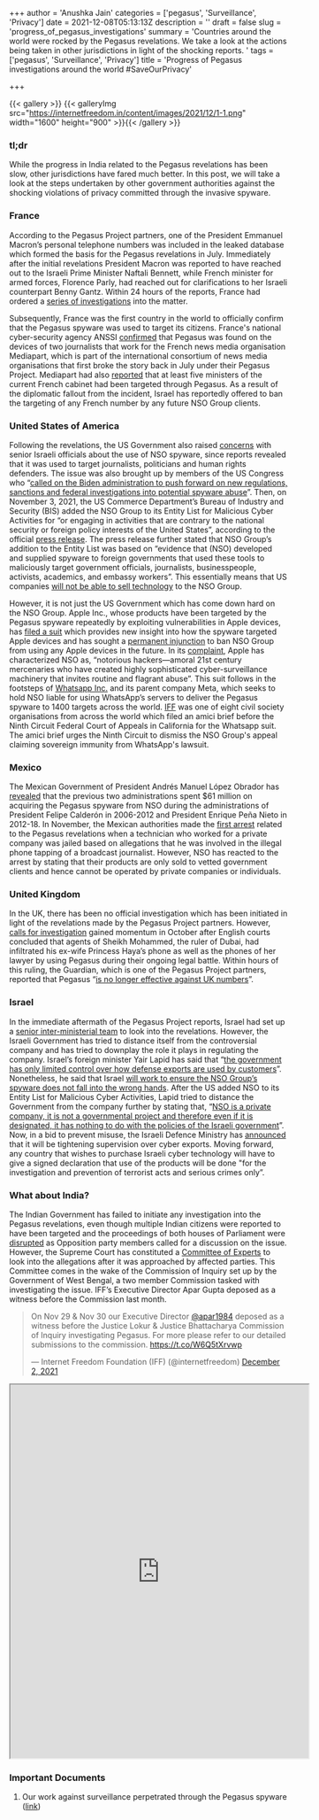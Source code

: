 +++
author = 'Anushka Jain'
categories = ['pegasus', 'Surveillance', 'Privacy']
date = 2021-12-08T05:13:13Z
description = ''
draft = false
slug = 'progress_of_pegasus_investigations'
summary = 'Countries around the world were rocked by the Pegasus revelations. We take a look at the actions being taken in other jurisdictions in light of the shocking reports. '
tags = ['pegasus', 'Surveillance', 'Privacy']
title = 'Progress of Pegasus investigations around the world #SaveOurPrivacy'

+++


{{< gallery >}}
{{< galleryImg  src="https://internetfreedom.in/content/images/2021/12/1-1.png" width="1600" height="900" >}}{{< /gallery >}}

>>>> <form><script src="https://checkout.razorpay.com/v1/payment-button.js" data-payment_button_id="pl_HLkgeWGQLMuddp" async> </script> </form>

### tl;dr

While the progress in India related to the Pegasus revelations has been slow, other jurisdictions have fared much better. In this post, we will take a look at the steps undertaken by other government authorities against the shocking violations of privacy committed through the invasive spyware.



### France

According to the Pegasus Project partners, one of the President Emmanuel Macron’s personal telephone numbers was included in the leaked database which formed the basis for the Pegasus revelations in July. Immediately after the initial revelations President Macron was reported to have reached out to the Israeli Prime Minister Naftali Bennett, while French minister for armed forces, Florence Parly, had reached out for clarifications to her Israeli counterpart Benny Gantz. Within 24 hours of the reports, France had ordered a [series of investigations](https://thewire.in/world/france-israel-probe-pegasus-spyware-surveillance-india-denial) into the matter.

Subsequently, France was the first country in the world to officially confirm that the Pegasus spyware was used to target its citizens. France's national cyber-security agency ANSSI [confirmed](https://www.ndtv.com/world-news/french-agency-confirms-pegasus-hack-first-government-agency-to-do-so-2498258) that Pegasus was found on the devices of two journalists that work for the French news media organisation Mediapart, which is part of the international consortium of news media organisations that first broke the story back in July under their Pegasus Project. Mediapart had also [reported](https://www.theguardian.com/news/2021/sep/23/spyware-found-on-phones-of-five-french-cabinet-members) that at least five ministers of the current French cabinet had been targeted through Pegasus. As a result of the diplomatic fallout from the incident, Israel has reportedly offered to ban the targeting of any French number by any future NSO Group clients.



### United States of America

Following the revelations, the US Government also raised [concerns](https://www.washingtonpost.com/technology/2021/07/29/pegasus-white-house-israel-concerns/) with senior Israeli officials about the use of NSO spyware, since reports revealed that it was used to target journalists, politicians and human rights defenders. The issue was also brought up by members of the US Congress who “[called on the Biden administration to push forward on new regulations, sanctions and federal investigations into potential spyware abuse](https://www.washingtonpost.com/technology/2021/07/29/pegasus-white-house-israel-concerns/)”. Then, on November 3, 2021, the US Commerce Department’s Bureau of Industry and Security (BIS) added the NSO Group to its Entity List for Malicious Cyber Activities for “or engaging in activities that are contrary to the national security or foreign policy interests of the United States”, according to the official [press release](https://www.commerce.gov/news/press-releases/2021/11/commerce-adds-nso-group-and-other-foreign-companies-entity-list). The press release further stated that NSO Group’s addition to the Entity List was based on “evidence that (NSO) developed and supplied spyware to foreign governments that used these tools to maliciously target government officials, journalists, businesspeople, activists, academics, and embassy workers”. This essentially means that US companies [will not be able to sell technology](https://www.theverge.com/2021/11/3/22761565/nso-group-pegasus-spyware-entity-list-us-government-human-rights) to the NSO Group.

However, it is not just the US Government which has come down hard on the NSO Group. Apple Inc., whose products have been targeted by the Pegasus spyware repeatedly by exploiting vulnerabilities in Apple devices, has [filed a suit](https://www.apple.com/newsroom/2021/11/apple-sues-nso-group-to-curb-the-abuse-of-state-sponsored-spyware/) which provides new insight into how the spyware targeted Apple devices and has sought a [permanent injunction](https://www.theverge.com/2021/11/23/22798917/apple-nso-group-spyware-pegasus-cybersecurity-research) to ban NSO Group from using any Apple devices in the future. In its [complaint](https://www.apple.com/newsroom/pdfs/Apple_v_NSO_Complaint_112321.pdf), Apple has characterized NSO as, “notorious hackers—amoral 21st century mercenaries who have created highly sophisticated cyber-surveillance machinery that invites routine and flagrant abuse”. This suit follows in the footsteps of [Whatsapp Inc.](https://www.theverge.com/2019/10/29/20938676/whatsapp-nso-group-spyware-hack-encrypted-chat-lawsuit) and its parent company Meta, which seeks to hold NSO liable for using WhatsApp’s servers to deliver the Pegasus spyware to 1400 targets across the world. [IFF](https://internetfreedom.in/ninth-circuit-amici-brief-whatsapp-nso-group-pegasus-hack/) was one of eight civil society organisations from across the world which filed an amici brief before the Ninth Circuit Federal Court of Appeals in California for the Whatsapp suit. The amici brief urges the Ninth Circuit to dismiss the NSO Group's appeal claiming sovereign immunity from WhatsApp's lawsuit.



### Mexico

The Mexican Government of President Andrés Manuel López Obrador has [revealed](https://www.thehindu.com/news/international/mexico-says-officials-spent-61-million-on-pegasus-spyware/article35600888.ece) that the previous two administrations spent $61 million on acquiring the Pegasus spyware from NSO during the administrations of President Felipe Calderón in 2006-2012 and President Enrique Peña Nieto in 2012-18. In November, the Mexican authorities made the [first arrest](https://www.washingtonpost.com/world/2021/11/09/mexico-pegasus-nso/) related to the Pegasus revelations when a technician who worked for a private company was jailed based on allegations that he was involved in the illegal phone tapping of a broadcast journalist. However, NSO has reacted to the arrest by stating that their products are only sold to vetted government clients and hence cannot be operated by private companies or individuals.



### United Kingdom

In the UK, there has been no official investigation which has been initiated in light of the revelations made by the Pegasus Project partners. However, [calls for investigation](https://www.theguardian.com/world/2021/oct/07/calls-for-investigation-after-court-finds-dubai-ruler-hacked-ex-wifes-phone) gained momentum in October after English courts concluded that agents of Sheikh Mohammed, the ruler of Dubai, had infiltrated his ex-wife Princess Haya’s phone as well as the phones of her lawyer by using Pegasus during their ongoing legal battle. Within hours of this ruling, the Guardian, which is one of the Pegasus Project partners, reported that Pegasus “[is no longer effective against UK numbers](https://www.theguardian.com/world/2021/oct/08/nso-pegasus-spyware-can-no-longer-target-uk-phone-numbers)”.



### Israel

In the immediate aftermath of the Pegasus Project reports, Israel had set up a [senior inter-ministerial team](https://thewire.in/tech/pegasus-project-israel-national-security-council-nso-group-spyware) to look into the revelations. However, the Israeli Government has tried to distance itself from the controversial company and has tried to downplay the role it plays in regulating the company. Israel’s foreign minister Yair Lapid has said that “[the government has only limited control over how defense exports are used by customers](https://apnews.com/article/technology-middle-east-business-israel-7a6f78217cea47a745fc29d8a37d1481)”. Nonetheless, he said that Israel [will work to ensure the NSO Group’s spyware does not fall into the wrong hands](https://thewire.in/tech/will-try-to-ensure-pegasus-doesnt-fall-into-wrong-hands-israeli-foreign-minister). After the US added NSO to its Entity List for Malicious Cyber Activities, Lapid tried to distance the Government from the company further by stating that, “[NSO is a private company, it is not a governmental project and therefore even if it is designated, it has nothing to do with the policies of the Israeli government](https://gadgets.ndtv.com/internet/news/israel-government-pegasus-spyware-software-nso-group-2602940)”. Now, in a bid to prevent misuse, the Israeli Defence Ministry has [announced](https://cio.economictimes.indiatimes.com/news/digital-security/fearing-misuse-israel-tightens-supervision-of-cyber-exports/88135019) that it will be tightening supervision over cyber exports. Moving forward, any country that wishes to purchase Israeli cyber technology will have to give a signed declaration that use of the products will be done "for the investigation and prevention of terrorist acts and serious crimes only”.



### What about India?

The Indian Government has failed to initiate any investigation into the Pegasus revelations, even though multiple Indian citizens were reported to have been targeted and the proceedings of both houses of Parliament were [disrupted](https://indianexpress.com/article/india/pegasus-snooping-row-parliament-proceedings-lok-sabha-rajya-sabha-7445867/) as Opposition party members called for a discussion on the issue. However, the Supreme Court has constituted a [Committee of Experts](https://internetfreedom.in/iffs-statement-on-the-sc-pegasus-committee/) to look into the allegations after it was approached by affected parties. This Committee comes in the wake of the Commission of Inquiry set up by the Government of West Bengal, a two member Commission tasked with investigating the issue. IFF’s Executive Director Apar Gupta deposed as a witness before the Commission last month.

<blockquote class="twitter-tweet"><p lang="en" dir="ltr">On Nov 29 &amp; Nov 30 our Executive Director <a href="https://twitter.com/apar1984?ref_src=twsrc%5Etfw">@apar1984</a> deposed as a witness before the Justice Lokur &amp; Justice Bhattacharya Commission of Inquiry investigating Pegasus. For more please refer to our detailed submissions to the commission. <a href="https://t.co/W6Q5tXrvwp">https://t.co/W6Q5tXrvwp</a></p>&mdash; Internet Freedom Foundation (IFF) (@internetfreedom) <a href="https://twitter.com/internetfreedom/status/1466285786228269060?ref_src=twsrc%5Etfw">December 2, 2021</a></blockquote>
<script async src="https://platform.twitter.com/widgets.js" charset="utf-8"></script>

<iframe src="https://drive.google.com/file/d/1jre-6iowMs761_3-2a490SOz_BwUvJ08/preview" width="540" height="675"></iframe>

### Important Documents

1. Our work against surveillance perpetrated through the Pegasus spyware ([link](https://internetfreedom.in/tag/pegasus/))

<form> <script src="https://cdn.razorpay.com/static/widget/subscription-button.js" data-subscription_button_id="pl_HLk5qU1K35hmPH" data-button_theme="brand-color" async> </script> </form>



